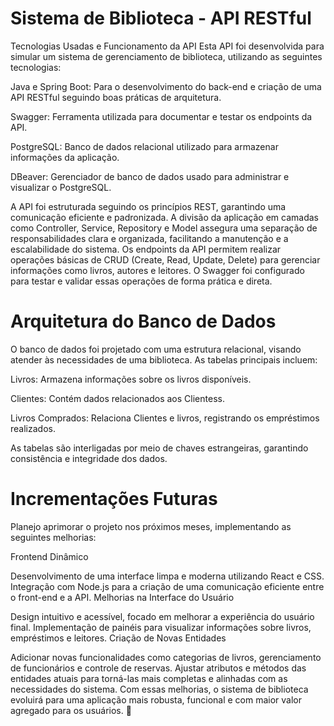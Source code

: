 # Sistema de Biblioteca - API RESTful
Tecnologias Usadas e Funcionamento da API
Esta API foi desenvolvida para simular um sistema de gerenciamento de biblioteca, utilizando as seguintes tecnologias:

Java e Spring Boot: Para o desenvolvimento do back-end e criação de uma API RESTful seguindo boas práticas de arquitetura.<br>

Swagger: Ferramenta utilizada para documentar e testar os endpoints da API.<br>

PostgreSQL: Banco de dados relacional utilizado para armazenar informações da aplicação.<br>

DBeaver: Gerenciador de banco de dados usado para administrar e visualizar o PostgreSQL.<br>

A API foi estruturada seguindo os princípios REST, garantindo uma comunicação eficiente e padronizada. A divisão da aplicação em camadas como Controller, Service, Repository e Model assegura uma separação de responsabilidades clara e organizada, facilitando a manutenção e a escalabilidade do sistema.
Os endpoints da API permitem realizar operações básicas de CRUD (Create, Read, Update, Delete) para gerenciar informações como livros, autores e leitores. O Swagger foi configurado para testar e validar essas operações de forma prática e direta.

# Arquitetura do Banco de Dados
O banco de dados foi projetado com uma estrutura relacional, visando atender às necessidades de uma biblioteca. As tabelas principais incluem:

Livros: Armazena informações sobre os livros disponíveis.<br>

Clientes: Contém dados relacionados aos Clientess.<br>

Livros Comprados: Relaciona Clientes e livros, registrando os empréstimos realizados.<br>

As tabelas são interligadas por meio de chaves estrangeiras, garantindo consistência e integridade dos dados.<br>

# Incrementações Futuras
Planejo aprimorar o projeto nos próximos meses, implementando as seguintes melhorias:

Frontend Dinâmico<br>

Desenvolvimento de uma interface limpa e moderna utilizando React e CSS.
Integração com Node.js para a criação de uma comunicação eficiente entre o front-end e a API.
Melhorias na Interface do Usuário

Design intuitivo e acessível, focado em melhorar a experiência do usuário final.
Implementação de painéis para visualizar informações sobre livros, empréstimos e leitores.
Criação de Novas Entidades

Adicionar novas funcionalidades como categorias de livros, gerenciamento de funcionários e controle de reservas.
Ajustar atributos e métodos das entidades atuais para torná-las mais completas e alinhadas com as necessidades do sistema.
Com essas melhorias, o sistema de biblioteca evoluirá para uma aplicação mais robusta, funcional e com maior valor agregado para os usuários. 🚀
